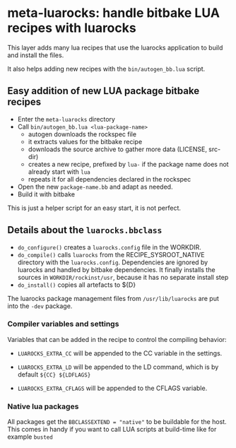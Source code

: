 # meta-luarocks: handle bitbake LUA recipes with luarocks

This layer adds many lua recipes that use the luarocks
application to build and install the files.

It also helps adding new recipes with the `bin/autogen_bb.lua` script.

## Easy addition of new LUA package bitbake recipes

 - Enter the `meta-luarocks` directory
 - Call `bin/autogen_bb.lua <lua-package-name>`
   - autogen downloads the rockspec file
   - it extracts values for the bitbake recipe
   - downloads the source archive to gather more data (LICENSE, src-dir)
   - creates a new recipe, prefixed by `lua-` if the package name does not
     already start with `lua`
   - repeats it for all dependencies declared in the rockspec
 - Open the new `package-name.bb` and adapt as needed.
 - Build it with bitbake

This is just a helper script for an easy start, it is not perfect.

## Details about the `luarocks.bbclass`

 - `do_configure()` creates a `luarocks.config` file in the
   WORKDIR.
 - `do_compile()` calls `luarocks` from the RECIPE\_SYSROOT\_NATIVE
   directory with the `luarocks.config`. Dependencies are ignored by luarocks
   and handled by bitbake dependencies.
   It finally installs the sources in `WORKDIR/rockinst/usr`, because it has no
   separate install step
 - `do_install()` copies all artefacts to ${D}

The luarocks package management files from `/usr/lib/luarocks` are put
into the `-dev` package.

### Compiler variables and settings

Variables that can be added in the recipe to control the compiling behavior:
 - `LUAROCKS_EXTRA_CC` will be appended to the CC variable in the settings.
 - `LUAROCKS_EXTRA_LD` will be appended to the LD command, which is by default
   `${CC} ${LDFLAGS}`

 - `LUAROCKS_EXTRA_CFLAGS` will be appended to the CFLAGS variable.

### Native lua packages

All packages get the `BBCLASSEXTEND = "native"` to be buildable
for the host. This comes in handy if you want to call LUA scripts
at build-time like for example `busted`

